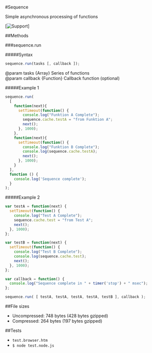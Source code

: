 #Sequence

Simple asynchronous processing of functions

[![Support](https://secure.travis-ci.org/yahoo/ycb.png?branch=master)]

##Methods

###sequence.run

#####Syntax

```javascript
sequence.run(tasks [, callback ]);
```
@param tasks {Array} Series of functions    
@param callback {Function} Callback function (optional)

#####Example 1

```javascript
sequence.run(
  [
    function(next){
      setTimeout(function() {
        console.log("Funktion A Complete");
        sequence.cache.testA = "from Funktion A";
        next();
      }, 1000);
    },
    function(next){
      setTimeout(function() {
        console.log("Funktion B Complete");
        console.log(sequence.cache.testA);
        next();
      }, 1000);
    }
  ], 
  function () {
    console.log('Sequence complete'); 
  }
);
```

#####Example 2

```javascript
var testA = function(next) {
  setTimeout(function() {
    console.log("Test A Complete");
    sequence.cache.test = "from Test A";
    next();
  }, 1000);
};

var testB = function(next) {
  setTimeout(function() {
    console.log("Test B Complete");
    console.log(sequence.cache.test);
    next();
  }, 1000);
};

var callback = function() {
  console.log("Sequence complete in " + timer('stop') + " msec");
};

sequence.run( [ testA, testA, testA, testA, testB ], callback );
```

##File sizes
* Uncompressed: 748 bytes (428 bytes gzipped)
* Compressed: 264 bytes (197 bytes gzipped)

##Tests

* `test.browser.htm`
* `$ node test.node.js`

